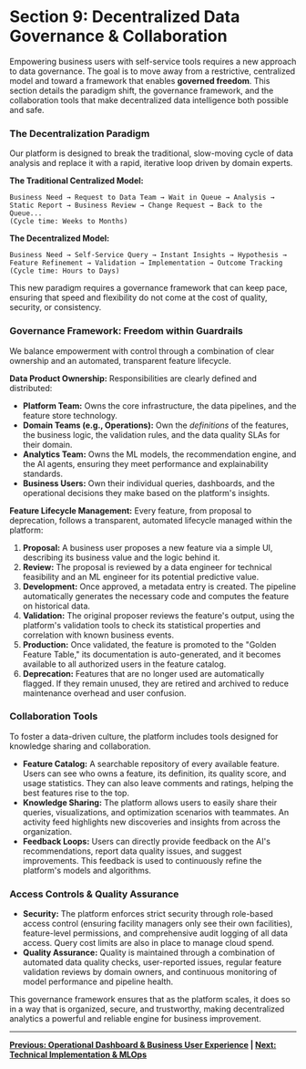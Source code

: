 # Section 9: Decentralized Data Governance & Collaboration

Empowering business users with self-service tools requires a new approach to data governance. The goal is to move away from a restrictive, centralized model and toward a framework that enables **governed freedom**. This section details the paradigm shift, the governance framework, and the collaboration tools that make decentralized data intelligence both possible and safe.

### The Decentralization Paradigm

Our platform is designed to break the traditional, slow-moving cycle of data analysis and replace it with a rapid, iterative loop driven by domain experts.

**The Traditional Centralized Model:**
```
Business Need → Request to Data Team → Wait in Queue → Analysis → Static Report → Business Review → Change Request → Back to the Queue...
(Cycle time: Weeks to Months)
```

**The Decentralized Model:**
```
Business Need → Self-Service Query → Instant Insights → Hypothesis → Feature Refinement → Validation → Implementation → Outcome Tracking
(Cycle time: Hours to Days)
```
This new paradigm requires a governance framework that can keep pace, ensuring that speed and flexibility do not come at the cost of quality, security, or consistency.

### Governance Framework: Freedom within Guardrails

We balance empowerment with control through a combination of clear ownership and an automated, transparent feature lifecycle.

**Data Product Ownership:**
Responsibilities are clearly defined and distributed:
-   **Platform Team:** Owns the core infrastructure, the data pipelines, and the feature store technology.
-   **Domain Teams (e.g., Operations):** Own the *definitions* of the features, the business logic, the validation rules, and the data quality SLAs for their domain.
-   **Analytics Team:** Owns the ML models, the recommendation engine, and the AI agents, ensuring they meet performance and explainability standards.
-   **Business Users:** Own their individual queries, dashboards, and the operational decisions they make based on the platform's insights.

**Feature Lifecycle Management:**
Every feature, from proposal to deprecation, follows a transparent, automated lifecycle managed within the platform:
1.  **Proposal:** A business user proposes a new feature via a simple UI, describing its business value and the logic behind it.
2.  **Review:** The proposal is reviewed by a data engineer for technical feasibility and an ML engineer for its potential predictive value.
3.  **Development:** Once approved, a metadata entry is created. The pipeline automatically generates the necessary code and computes the feature on historical data.
4.  **Validation:** The original proposer reviews the feature's output, using the platform's validation tools to check its statistical properties and correlation with known business events.
5.  **Production:** Once validated, the feature is promoted to the "Golden Feature Table," its documentation is auto-generated, and it becomes available to all authorized users in the feature catalog.
6.  **Deprecation:** Features that are no longer used are automatically flagged. If they remain unused, they are retired and archived to reduce maintenance overhead and user confusion.

### Collaboration Tools

To foster a data-driven culture, the platform includes tools designed for knowledge sharing and collaboration.

-   **Feature Catalog:** A searchable repository of every available feature. Users can see who owns a feature, its definition, its quality score, and usage statistics. They can also leave comments and ratings, helping the best features rise to the top.
-   **Knowledge Sharing:** The platform allows users to easily share their queries, visualizations, and optimization scenarios with teammates. An activity feed highlights new discoveries and insights from across the organization.
-   **Feedback Loops:** Users can directly provide feedback on the AI's recommendations, report data quality issues, and suggest improvements. This feedback is used to continuously refine the platform's models and algorithms.

### Access Controls & Quality Assurance

-   **Security:** The platform enforces strict security through role-based access control (ensuring facility managers only see their own facilities), feature-level permissions, and comprehensive audit logging of all data access. Query cost limits are also in place to manage cloud spend.
-   **Quality Assurance:** Quality is maintained through a combination of automated data quality checks, user-reported issues, regular feature validation reviews by domain owners, and continuous monitoring of model performance and pipeline health.

This governance framework ensures that as the platform scales, it does so in a way that is organized, secure, and trustworthy, making decentralized analytics a powerful and reliable engine for business improvement.

---
**[Previous: Operational Dashboard & Business User Experience](./08_operational_dashboard.md) | [Next: Technical Implementation & MLOps](./10_technical_implementation.md)**